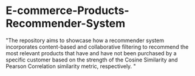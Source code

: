 <h1>E-commerce-Products-Recommender-System</h1>
"The repository aims to showcase how a recommender system incorporates content-based and collaborative filtering to recommend the most relevant products that have and have not been purchased by a specific customer based on the strength of the Cosine Similarity and Pearson Correlation similarity metric, respectively.
" 
